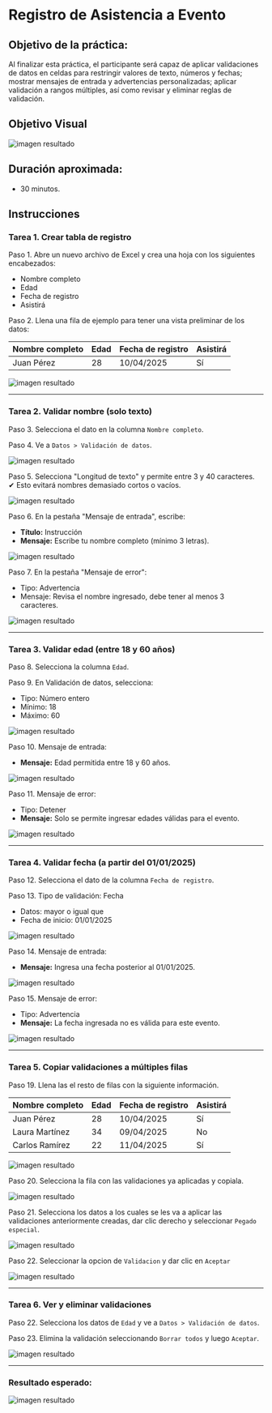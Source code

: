 # Registro de Asistencia a Evento

## Objetivo de la práctica:

Al finalizar esta práctica, el participante será capaz de aplicar validaciones de datos en celdas para restringir valores de texto, números y fechas; mostrar mensajes de entrada y advertencias personalizadas; aplicar validación a rangos múltiples, así como revisar y eliminar reglas de validación.

## Objetivo Visual

![imagen resultado](../images/cap5_obj.png)

## Duración aproximada:
- 30 minutos.

## Instrucciones

### Tarea 1. **Crear tabla de registro**

Paso 1. Abre un nuevo archivo de Excel y crea una hoja con los siguientes encabezados:

- Nombre completo  
- Edad  
- Fecha de registro  
- Asistirá  

Paso 2. Llena una fila de ejemplo para tener una vista preliminar de los datos:

| Nombre completo | Edad | Fecha de registro | Asistirá |
|------------------|------|--------------------|----------|
| Juan Pérez       | 28   | 10/04/2025         | Sí       |

![imagen resultado](../images/cap5_1.png)

---

### Tarea 2. **Validar nombre (solo texto)**

Paso 3. Selecciona el dato en la columna `Nombre completo`.

Paso 4. Ve a `Datos > Validación de datos`.

![imagen resultado](../images/cap5_2.png)

Paso 5. Selecciona "Longitud de texto" y permite entre 3 y 40 caracteres.  
✔ Esto evitará nombres demasiado cortos o vacíos.

![imagen resultado](../images/cap5_3.png)

Paso 6. En la pestaña "Mensaje de entrada", escribe:  
- **Título:** Instrucción  
- **Mensaje:** Escribe tu nombre completo (mínimo 3 letras).

![imagen resultado](../images/cap5_4.png)

Paso 7. En la pestaña "Mensaje de error":  
- Tipo: Advertencia  
- Mensaje: Revisa el nombre ingresado, debe tener al menos 3 caracteres.

![imagen resultado](../images/cap5_5.png)

---

### Tarea 3. **Validar edad (entre 18 y 60 años)**

Paso 8. Selecciona la columna `Edad`.

Paso 9. En Validación de datos, selecciona:  
- Tipo: Número entero  
- Mínimo: 18  
- Máximo: 60

![imagen resultado](../images/cap5_6.png)

Paso 10. Mensaje de entrada:  
- **Mensaje:** Edad permitida entre 18 y 60 años.

![imagen resultado](../images/cap5_7.png)

Paso 11. Mensaje de error:  
- Tipo: Detener  
- **Mensaje:** Solo se permite ingresar edades válidas para el evento.

![imagen resultado](../images/cap5_8.png)

---

### Tarea 4. **Validar fecha (a partir del 01/01/2025)**

Paso 12. Selecciona el dato de la columna `Fecha de registro`.

Paso 13. Tipo de validación: Fecha  
- Datos: mayor o igual que  
- Fecha de inicio: 01/01/2025

![imagen resultado](../images/cap5_9.png)

Paso 14. Mensaje de entrada:  
- **Mensaje:** Ingresa una fecha posterior al 01/01/2025.

![imagen resultado](../images/cap5_10.png)

Paso 15. Mensaje de error:  
- Tipo: Advertencia  
- **Mensaje:** La fecha ingresada no es válida para este evento.

![imagen resultado](../images/cap5_11.png)

---

### Tarea 5. **Copiar validaciones a múltiples filas**

Paso 19. Llena las el resto de filas con la siguiente información.

| Nombre completo  | Edad | Fecha de registro | Asistirá |
|------------------|------|-------------------|----------|
| Juan Pérez       | 28   | 10/04/2025        | Sí       |
| Laura Martínez   | 34   | 09/04/2025        | No       |
| Carlos Ramírez   | 22   | 11/04/2025        | Sí       |

![imagen resultado](../images/cap5_12.png)

Paso 20. Selecciona la fila con las validaciones ya aplicadas y copiala.

![imagen resultado](../images/cap5_13.png)

Paso 21. Selecciona los datos a los cuales se les va a aplicar las validaciones anteriormente creadas, dar clic derecho y seleccionar `Pegado especial`.

![imagen resultado](../images/cap5_14.png)

Paso 22. Seleccionar la opcion de `Validacion` y dar clic en `Aceptar`

![imagen resultado](../images/cap5_15.png)

---

### Tarea 6. **Ver y eliminar validaciones**

Paso 22. Selecciona los datos de `Edad` y ve a `Datos > Validación de datos`.

Paso 23. Elimina la validación seleccionando `Borrar todos` y luego `Aceptar`.

![imagen resultado](../images/cap5_16.png)

---

### Resultado esperado:

![imagen resultado](../images/cap5_resultado.png)
